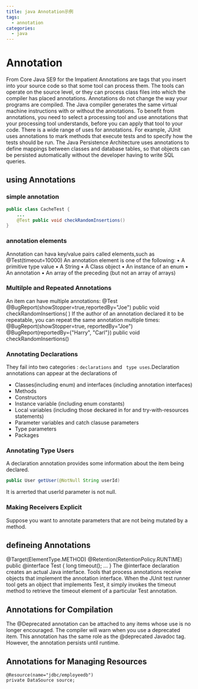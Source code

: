 ```yaml
---
title: java Annotation示例
tags: 
  - annotation
categories: 
  - java
---
```


# Annotation 
From Core Java SE9 for the Impatient
Annotations are tags that you insert into your source code so that some tool can process them. The tools can operate on the source level, or they can process class files into which the compiler has placed annotations.
Annotations do not change the way your programs are compiled. The Java compiler generates the same virtual machine instructions with or without the annotations.
To benefit from annotations, you need to select a processing tool and use annotations that your processing tool understands, before you can apply that tool to your code.
There is a wide range of uses for annotations. For example, JUnit uses annotations to mark methods that execute tests and to specify how the tests should be run. The Java Persistence Architecture uses annotations to define mappings between classes and database tables, so that objects can be persisted automatically without the developer having to write SQL queries.



<!-- toc -->


## using Annotations
### simple annotation
```java
public class CacheTest {
    ...
    @Test public void checkRandomInsertions()
}
```
### annotation elements
Annotation can hava key/value pairs called elements,such as 
@Test(timeout=10000)
An annotation element is one of the following:
• A primitive type value
• A String
• A Class object
• An instance of an enum
• An annotation
• An array of the preceding (but not an array of arrays)
### Multilple and Repeated Annotations
An item can have multiple annotations:
@Test
@BugReport(showStopper=true,reportedBy="Joe")
public void checkRandomInsertions( )
If the author of an annotation declared it to be repeatable, you can repeat the same annotation multiple times:
@BugReport(showStopper=true, reportedBy="Joe")
@BugReport(reportedBy={"Harry", "Carl"})
public void checkRandomInsertions()
### Annotating Declarations
They fail into two categories : ```declarations``` and ``` type uses```.Declaration annotations can appear at the declarations of  
- Classes(including enum) and interfaces (including annotation interfaces)
- Methods
- Constructors
- Instance variable (including enum constants)
- Local variables (including those deckared in for and try-with-resources statements)
- Parameter variables and catch clasuse parameters
- Type parameters
- Packages
### Annotating Type Users
A declaration annotation provides some information about the item being declared.
```java
public User getUser(@NotNull String userId)
```
It is arrerted that userId parameter is not null.
### Making Receivers Explicit
Suppose you want to annotate parameters that are not being mutated by a method.

## defineing Annotations
@Target(ElementType.METHOD)
@Retention(RetentionPolicy.RUNTIME)
public @interface Test {
    long timeout();
    ...
}
The @interface declaration creates an actual Java interface. Tools that process annotations receive objects that implement the annotation interface. When the JUnit test runner tool gets an object that implements Test, it simply invokes the timeout method to retrieve the timeout element of a particular Test annotation.
## Annotations for Compilation
The @Deprecated annotation can be attached to any items whose use is no longer encouraged. The compiler will warn when you use a deprecated item. This annotation has the same role as the @deprecated Javadoc tag. However, the annotation persists until runtime.
## Annotations for Managing Resources
```
@Resource(name="jdbc/employeedb")
private DataSource source;
```
